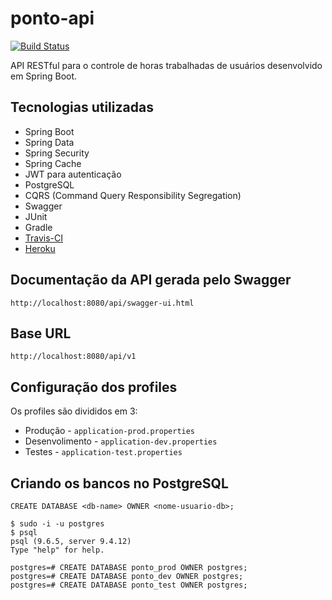 # ponto-api

[![Build Status](https://travis-ci.org/thealessandro/ponto-api.svg?branch=master)](https://travis-ci.org/thealessandro/ponto-api)

API RESTful para o controle de horas trabalhadas de usuários desenvolvido em Spring Boot.

## Tecnologias utilizadas
* Spring Boot
* Spring Data
* Spring Security
* Spring Cache
* JWT para autenticação
* PostgreSQL
* CQRS (Command Query Responsibility Segregation)
* Swagger
* JUnit
* Gradle
* [Travis-CI](https://travis-ci.org/thealessandro/ponto-api)
* [Heroku](https://www.heroku.com/)

## Documentação da API gerada pelo Swagger
`http://localhost:8080/api/swagger-ui.html`

## Base URL
`http://localhost:8080/api/v1`


## Configuração dos profiles
Os profiles são divididos em 3:
* Produção - `application-prod.properties`
* Desenvolimento - `application-dev.properties`
* Testes - `application-test.properties`


## Criando os bancos no PostgreSQL

`CREATE DATABASE <db-name> OWNER <nome-usuario-db>;`

```
$ sudo -i -u postgres
$ psql
psql (9.6.5, server 9.4.12)
Type "help" for help.

postgres=# CREATE DATABASE ponto_prod OWNER postgres;
postgres=# CREATE DATABASE ponto_dev OWNER postgres;
postgres=# CREATE DATABASE ponto_test OWNER postgres;
```

